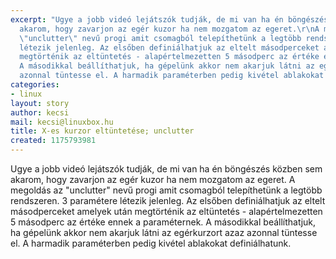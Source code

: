 ```yaml
---
excerpt: "Ugye a jobb videó lejátszók tudják, de mi van ha én böngészés közben sem
  akarom, hogy zavarjon az egér kuzor ha nem mozgatom az egeret.\r\nA megoldás az
  \"unclutter\" nevű progi amit csomagból telepíthetünk a legtöbb rendszeren. 3 paramétere
  létezik jelenleg. Az elsőben definiálhatjuk az eltelt másodperceket amelyek után
  megtörténik az eltüntetés - alapértelmezetten 5 másodperc az értéke ennek a paraméternek.
  A másodikkal beállíthatjuk, ha gépelünk akkor nem akarjuk látni az egérkurzort azaz
  azonnal tüntesse el. A harmadik paraméterben pedig kivétel ablakokat definiálhatunk."
categories:
- linux
layout: story
author: kecsi
mail: kecsi@linuxbox.hu
title: X-es kurzor eltüntetése; unclutter
created: 1175793981
---
```

Ugye a jobb videó lejátszók tudják, de mi van ha én böngészés közben sem akarom, hogy zavarjon az egér kuzor ha nem mozgatom az egeret.
A megoldás az "unclutter" nevű progi amit csomagból telepíthetünk a legtöbb rendszeren. 3 paramétere létezik jelenleg. Az elsőben definiálhatjuk az eltelt másodperceket amelyek után megtörténik az eltüntetés - alapértelmezetten 5 másodperc az értéke ennek a paraméternek. A másodikkal beállíthatjuk, ha gépelünk akkor nem akarjuk látni az egérkurzort azaz azonnal tüntesse el. A harmadik paraméterben pedig kivétel ablakokat definiálhatunk.<!--break-->
